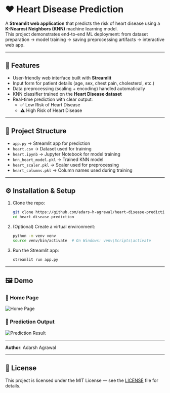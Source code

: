 # ❤️ Heart Disease Prediction

A **Streamlit web application** that predicts the risk of heart disease using a **K-Nearest Neighbors (KNN)** machine learning model.  
This project demonstrates end-to-end ML deployment: from dataset preparation → model training → saving preprocessing artifacts → interactive web app.

---

## 📌 Features
- User-friendly web interface built with **Streamlit**  
- Input form for patient details (age, sex, chest pain, cholesterol, etc.)  
- Data preprocessing (scaling + encoding) handled automatically  
- KNN classifier trained on the **Heart Disease dataset**  
- Real-time prediction with clear output:  
  - ✅ Low Risk of Heart Disease  
  - ⚠️ High Risk of Heart Disease  

---

## 📂 Project Structure
- `app.py` → Streamlit app for prediction  
- `heart.csv` → Dataset used for training  
- `heart.ipynb` → Jupyter Notebook for model training  
- `knn_heart_model.pkl` → Trained KNN model  
- `heart_scaler.pkl` → Scaler used for preprocessing  
- `heart_columns.pkl` → Column names used during training  

---

## ⚙️ Installation & Setup
1. Clone the repo:
   ```bash
   git clone https://github.com/adars-h-agrawal/heart-disease-prediction.git
   cd heart-disease-prediction

2. (Optional) Create a virtual environment:
   ```bash
   python -m venv venv
   source venv/bin/activate  # On Windows: venv\Scripts\activate
3. Run the Streamlit app:
   ```bash
   streamlit run app.py

---

## 🖼️ Demo

### 🔹 Home Page
![Home Page](images/homepage.png)

### 🔹 Prediction Output
![Prediction Result](images/output.png)

---

**Author**: Adarsh Agrawal

---

## 📜 License

This project is licensed under the MIT License — see the [LICENSE](LICENSE) file for details.
